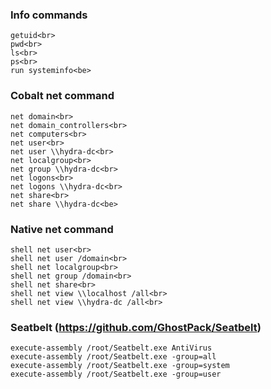 ### Info commands
```
getuid<br>
pwd<br>
ls<br>
ps<br>
run systeminfo<be>
```

### Cobalt net command
```
net domain<br>
net domain_controllers<br>
net computers<br>
net user<br>
net user \\hydra-dc<br>
net localgroup<br>
net group \\hydra-dc<br>
net logons<br>
net logons \\hydra-dc<br>
net share<br>
net share \\hydra-dc<be>
```

### Native net command
```
shell net user<br>
shell net user /domain<br>
shell net localgroup<br>
shell net group /domain<br>
shell net share<br>
shell net view \\localhost /all<br>
shell net view \\hydra-dc /all<br>
```

### Seatbelt (https://github.com/GhostPack/Seatbelt)
```
execute-assembly /root/Seatbelt.exe AntiVirus
execute-assembly /root/Seatbelt.exe -group=all
execute-assembly /root/Seatbelt.exe -group=system
execute-assembly /root/Seatbelt.exe -group=user
```
